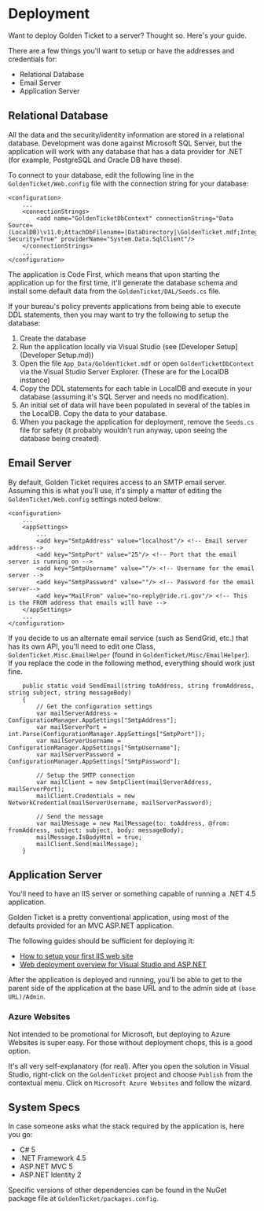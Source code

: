 # Deployment

Want to deploy Golden Ticket to a server? Thought so. Here's your guide.

There are a few things you'll want to setup or have the addresses and credentials for:


- Relational Database
- Email Server
- Application Server

## Relational Database

All the data and the security/identity information are stored in a relational database. Development was done against Microsoft SQL Server, but the application will work with any database that has a data provider for .NET (for example, PostgreSQL and Oracle DB have these).

To connect to your database, edit the following line in the `GoldenTicket/Web.config` file with the connection string for your database:

	<configuration>
		...
		<connectionStrings>
	    	<add name="GoldenTicketDbContext" connectionString="Data Source=(LocalDB)\v11.0;AttachDbFilename=|DataDirectory|\GoldenTicket.mdf;Integrated Security=True" providerName="System.Data.SqlClient"/>
		</connectionStrings>
		...
	</configuration>

The application is Code First, which means that upon starting the application up for the first time, it'll generate the database schema and install some default data from the `GoldenTicket/DAL/Seeds.cs` file. 

If your bureau's policy prevents applications from being able to execute DDL statements, then you may want to try the following to setup the database:

1. Create the database
2. Run the application locally via Visual Studio (see [Developer Setup](Developer Setup.md))
3. Open the file `App_Data/GoldenTicket.mdf` or open `GoldenTicketDbContext` via the Visual Studio Server Explorer. (These are for the LocalDB instance)
4. Copy the DDL statements for each table in LocalDB and execute in your database (assuming it's SQL Server and needs no modification). 
5. An initial set of data will have been populated in several of the tables in the LocalDB. Copy the data to your database.
6. When you package the application for deployment, remove  the `Seeds.cs` file for safety (it probably wouldn't run anyway, upon seeing the database being created).

## Email Server

By default, Golden Ticket requires access to an SMTP email server. Assuming this is what you'll use, it's simply a matter of editing the `GoldenTicket/Web.config` settings noted below:

	<configuration>
		...
		<appSettings>
			...
			<add key="SmtpAddress" value="localhost"/> <!-- Email server address-->
	    	<add key="SmtpPort" value="25"/> <!-- Port that the email server is running on -->
	    	<add key="SmtpUsername" value=""/> <!-- Username for the email server -->
	    	<add key="SmtpPassword" value=""/> <!-- Password for the email server-->
	    	<add key="MailFrom" value="no-reply@ride.ri.gov"/> <!-- This is the FROM address that emails will have -->
	  	</appSettings>
		...
	</configuration>

If you decide to us an alternate email service (such as SendGrid, etc.) that has its own API, you'll need to edit one Class, `GoldenTicket.Misc.EmailHelper` (found in `GoldenTicket/Misc/EmailHelper`). If you replace the code in the following method, everything should work just fine.

        public static void SendEmail(string toAddress, string fromAddress, string subject, string messageBody)
        {
            // Get the configuration settings
            var mailServerAddress = ConfigurationManager.AppSettings["SmtpAddress"];
            var mailServerPort = int.Parse(ConfigurationManager.AppSettings["SmtpPort"]);
            var mailServerUsername = ConfigurationManager.AppSettings["SmtpUsername"];
            var mailServerPassword = ConfigurationManager.AppSettings["SmtpPassword"];
            
            // Setup the SMTP connection 
            var mailClient = new SmtpClient(mailServerAddress, mailServerPort);
            mailClient.Credentials = new NetworkCredential(mailServerUsername, mailServerPassword);

            // Send the message
            var mailMessage = new MailMessage(to: toAddress, @from: fromAddress, subject: subject, body: messageBody);
            mailMessage.IsBodyHtml = true;
            mailClient.Send(mailMessage);
        } 

## Application Server

You'll need to have an IIS server or something capable of running a .NET 4.5 application. 

Golden Ticket is a pretty conventional application, using most of the defaults provided for an MVC ASP.NET application. 

The following guides should be sufficient for deploying it:

- [How to setup your first IIS web site](http://support.microsoft.com/kb/323972)
- [Web deployment overview for Visual Studio and ASP.NET](http://msdn.microsoft.com/en-us/library/dd394698.aspx)

After the application is deployed and running, you'll be able to get to the parent side of the application at the base URL and to the admin side at `(base URL)/Admin`.

### Azure Websites

Not intended to be promotional for Microsoft, but deploying to Azure Websites is super easy. For those without deployment chops, this is a good option.

It's all very self-explanatory (for real). After you open the solution in Visual Studio, right-click on the `GoldenTicket` project and choose `Publish` from the contextual menu. Click on `Microsoft Azure Websites` and follow the wizard.

## System Specs

In case someone asks what the stack required by the application is, here you go:

- C# 5
- .NET Framework 4.5
- ASP.NET MVC 5
- ASP.NET Identity 2

Specific versions of other dependencies can be found in the NuGet package file at `GoldenTicket/packages.config`.